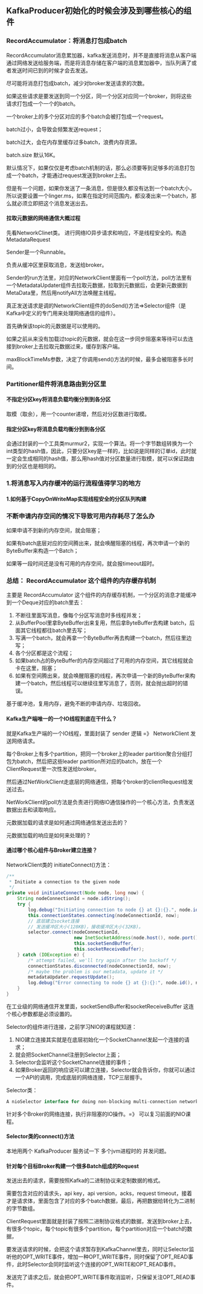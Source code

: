 ## KafkaProducer初始化的时候会涉及到哪些核心的组件

### RecordAccumulator：将消息打包成batch

RecordAccumulator消息累加器，kafka发送消息时，并不是直接将消息从客户端通过网络发送给服务端，而是将消息存储在客户端的消息累加器中，当队列满了或者发送时间已到的时候才会去发送。

尽可能将消息打包成batch，减少对broker发送请求的次数。

如果这些请求是要发送到同一个分区，同一个分区对应同一个broker，则将这些请求打包成一个一个的batch。

一个broker上的多个分区对应的多个batch会被打包成一个request。

batch过小，会导致会频繁发送request；

batch过大，会在内存里缓存过多batch，浪费内存资源。

batch.size 默认16K。

默认情况下，如果仅仅是考虑batch机制的话，那么必须要等到足够多的消息打包成一个batch，才能通过request发送到broker上去。

但是有一个问题，如果你发送了一条消息，但是很久都没有达到一个batch大小，所以说要设置一个linger.ms，如果在指定时间范围内，都没凑出来一个batch，那么就必须立即把这个消息发送出去。

#### 拉取元数据的网络通信大概过程

先看NetworkClinet类。 进行网络IO异步请求和响应，不是线程安全的。构造MetadataRequest

Sender是一个Runnable。

负责从缓冲区里获取消息，发送给broker。

Sender的run方法里，对应的NetworkClient里面有一个poll方法，poll方法里有一个MetadataUpdater组件去拉取元数据，拉取到元数据后，会更新元数据到MetaData里，然后用notifyAll方法唤醒主线程。

真正发送请求是调的NetworkClient组件的doSend()方法=>Selector组件（是Kafka中定义的专门用来处理网络通信的组件）。

首先确保该topic的元数据是可以使用的。

如果之前从来没有加载过topic的元数据，就会在这一步同步阻塞来等待可以去连接到broker上去拉取元数据过来，缓存到客户端。

maxBlockTimeMs参数，决定了你调用send()方法的时候，最多会被阻塞多长时间。



### Partitioner组件将消息路由到分区里

#### 不指定分区key将消息负载均衡分到到各分区

取模（取余），用一个counter递增，然后对分区数进行取模。

#### 指定分区key将消息负载均衡分到到各分区

会通过封装的一个工具类murmur2，实现一个算法。将一个字节数组转换为一个int类型的hash值，因此，只要分区key是一样的，比如说是同样的订单id，此时就一定会生成相同的hash值，那么用hash值对分区数量进行取模，就可以保证路由到的分区也是相同的。

### 1.将消息写入内存缓冲的运行流程值得学习的地方



#### 1.如何基于CopyOnWriteMap实现线程安全的分区队列构建



### 不断申请内存空间的情况下导致可用内存耗尽了怎么办

如果申请不到新的内存空间，就会阻塞；

如果有batch底层对应的空间腾出来，就会唤醒阻塞的线程，再次申请一个新的ByteBuffer来构造一个Batch；

如果等一段时间还是没有可用的内存空间，就会报timeout超时。



### 总结： RecordAccumulator 这个组件的内存缓存机制

主要是  RecordAccumulator 这个组件的内存缓存机制，一个分区的消息才能缓冲到一个Deque对应的batch里去：

1. 不断往里面写消息，像每个分区写消息时多线程并发；
2. 从BufferPool里拿ByteBuffer出来复用，然后拿ByteBuffer去构建 batch，后面其它线程都往batch里去写；
3. 写满一个batch，就会再拿一个ByteBuffer再去构建一个batch，然后往里边写；
4. 各个分区都是这个流程；
5. 如果batch占的ByteBuffer的内存空间超过了可用的内存空间，其它线程就会卡在这里，阻塞；
6. 如果有空间腾出来，就会唤醒阻塞的线程，再次申请一个新的ByteBuffer来构建一个batch，然后线程可以继续往里写消息了，否则，就会抛出超时的错误。

基于缓冲池，复用内存，避免不断的申请内存、垃圾回收。



#### Kafka生产端唯一的一个IO线程到底在干什么？

就是Kafka生产端的一个IO线程，里面封装了 sender 逻辑 =》 NetworkClient 发送网络请求。

每个Broker上有多个partition，把同一个broker上的leader partition聚合分组打包为batch，然后把这些leader partition所对应的batch，放在一个ClientRequest里一次性发送给broker。

然后通过NetWorkClient走底层的网络通信，把每个broker的clientRequest给发送过去。

NetWorkClient的poll方法是负责进行网络IO通信操作的一个核心方法，负责发送数据出去和读取响应。



元数据加载的请求是如何通过网络通信发送出去的？

元数据加载的响应是如何来处理的？

#### 通过哪个核心组件与Broker建立连接？

NetworkClient类的 initiateConnect()方法：

```java
/**
 * Initiate a connection to the given node
 */
private void initiateConnect(Node node, long now) {
    String nodeConnectionId = node.idString();
    try {
        log.debug("Initiating connection to node {} at {}:{}.", node.id(), node.host(), node.port());
        this.connectionStates.connecting(nodeConnectionId, now);
        // 底层建立socket连接
        // 发送缓冲区大小(128KB)，接收缓冲区大小(32KB)。
        selector.connect(nodeConnectionId,
                         new InetSocketAddress(node.host(), node.port()),
                         this.socketSendBuffer,
                         this.socketReceiveBuffer);
    } catch (IOException e) {
        /* attempt failed, we'll try again after the backoff */
        connectionStates.disconnected(nodeConnectionId, now);
        /* maybe the problem is our metadata, update it */
        metadataUpdater.requestUpdate();
        log.debug("Error connecting to node {} at {}:{}:", node.id(), node.host(), node.port(), e);
    }
}
```

在工业级的网络通信开发里面，socketSendBuffer和socketReceiveBuffer 这连个核心参数都是必须设置的。

Selector的组件进行连接，之前学习NIO的课程就知道：

1. NIO建立连接其实就是在底层初始化一个SocketChannel发起一个连接的请求；
2. 就会把SocketChannel注册到Selector上面；
3. Selector会监听这个SocketChannel连接的事件；
4. 如果Broker返回的响应说可以建立连接，Selector就会告诉你，你就可以通过一个API的调用，完成底层的网络连接，TCP三层握手。

Selector类：

```java
A nioSelector interface for doing non-blocking multi-connection network I/O.
```

针对多个Broker的网络连接，执行非阻塞的IO操作。=》 可以复习前面的NIO课程。

#### Selector类的connect()方法

本地用两个 KafkaProducer 服务试一下 多个jvm进程时的 并发问题。

#### 针对每个目标Broker构建一个很多Batch组成的Request

发送出去的请求，需要按照Kafka的二进制协议来定制数据的格式。

需要包含对应的请求头，api key，api version，acks，request timeout，接着才是请求体，里面包含了对应的多个batch数据，最后，再把数据给转化为二进制的字节数组。

ClientRequest里面就是封装了按照二进制协议格式的数据，发送到broker上去，有很多个topic，每个topic有很多个partition，每个partition对应一个batch的数据，

要发送请求的时候，会把这个请求暂存到KafkaChannel里去，同时让Selector监听他的OPT_WRITE事件，增加一种OPT_WRITE事件，同时保留了OPT_READ事件，此时Selector会同时监听这个连接的OPT_WRITE和OPT_READ事件。

发送完了请求之后，就会把OPT_WRITE事件取消监听，只保留关注OPT_READ事件。